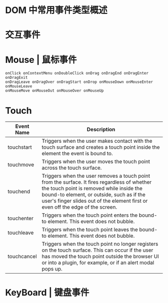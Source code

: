 # DOM 中常用事件类型概述

# 交互事件

# Mouse | 鼠标事件

```
onClick onContextMenu onDoubleClick onDrag onDragEnd onDragEnter onDragExit
onDragLeave onDragOver onDragStart onDrop onMouseDown onMouseEnter onMouseLeave
onMouseMove onMouseOut onMouseOver onMouseUp
```

# Touch

| Event Name  | Description                                                                                                                                                                                                                                                              |
| ----------- | ------------------------------------------------------------------------------------------------------------------------------------------------------------------------------------------------------------------------------------------------------------------------ |
| touchstart  | Triggers when the user makes contact with the touch surface and creates a touch point inside the element the event is bound to.                                                                                                                                          |
| touchmove   | Triggers when the user moves the touch point across the touch surface.                                                                                                                                                                                                   |
| touchend    | Triggers when the user removes a touch point from the surface. It fires regardless of whether the touch point is removed while inside the bound-to element, or outside, such as if the user's finger slides out of the element first or even off the edge of the screen. |
| touchenter  | Triggers when the touch point enters the bound-to element. This event does not bubble.                                                                                                                                                                                   |
| touchleave  | Triggers when the touch point leaves the bound-to element. This event does not bubble.                                                                                                                                                                                   |
| touchcancel | Triggers when the touch point no longer registers on the touch surface. This can occur if the user has moved the touch point outside the browser UI or into a plugin, for example, or if an alert modal pops up.                                                         |

# KeyBoard | 键盘事件
